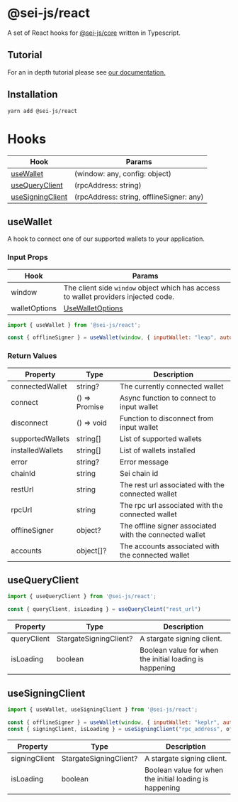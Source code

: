 # @sei-js/react
A set of React hooks for [@sei-js/core](https://www.npmjs.com/package/@sei-js/core) written in Typescript.

## Tutorial
For an in depth tutorial please see [our documentation.](https://app.gitbook.com/o/YiBih4jOIh8lif9Z44jw/s/vVOoEaSQGRIbgTgSvoEo/front-end-development/javascript-tutorial)


## Installation
```shell
yarn add @sei-js/react
```

# Hooks
| Hook                                  | Params                                   |
|---------------------------------------|------------------------------------------|
| [useWallet](#usewallet)               | (window: any, config: object)            |
| [useQueryClient](#useQueryClient)     | (rpcAddress: string)                     |
| [useSigningClient](#useSigningClient) | (rpcAddress: string, offlineSigner: any) |

## useWallet
A hook to connect one of our supported wallets to your application.

### Input Props
| Hook          | Params                                                                                              |
|---------------|-----------------------------------------------------------------------------------------------------|
| window        | The client side ```window``` object which has access to wallet providers injected code.             |
| walletOptions | [UseWalletOptions](https://github.com/sei-protocol/js-react/blob/main/src/hooks/useWallet/types.ts) |


```javascript
import { useWallet } from '@sei-js/react';

const { offlineSigner } = useWallet(window, { inputWallet: "leap", autoconnect: true, chainConfiguration: 'testnet' })
```

### Return Values
| Property         | Type                   | Description                                              |
|------------------|------------------------|----------------------------------------------------------|
| connectedWallet  | string?                | The currently connected wallet                           |
| connect          | () => Promise<any>     | Async function to connect to input wallet                |
| disconnect       | () => void             | Function to disconnect from input wallet                 |
| supportedWallets | string[]               | List of supported wallets                                |
| installedWallets | string[]               | List of wallets installed                                |
| error            | string?                | Error message                                            |
| chainId          | string                 | Sei chain id                                             |
| restUrl          | string                 | The rest url associated with the connected wallet        |
| rpcUrl           | string                 | The rpc url associated with the connected wallet         |
| offlineSigner    | object?                | The offline signer associated with the connected  wallet |
| accounts         | object[]?              | The accounts associated with the connected wallet        |

## useQueryClient

```javascript
import { useQueryClient } from '@sei-js/react';

const { queryClient, isLoading } = useQueryCleint("rest_url")
```

| Property    | Type                   | Description                                             |
|-------------|------------------------|---------------------------------------------------------|
| queryClient | StargateSigningClient? | A stargate signing client.                              |
| isLoading   | boolean                | Boolean value for when the initial loading is happening |

## useSigningClient

```javascript
import { useWallet, useSigningClient } from '@sei-js/react';

const { offlineSigner } = useWallet(window, { inputWallet: "keplr", autoconnect: true, chainConfiguration: 'testnet' })
const { signingClient, isLoading } = useSigningClient("rpc_address", offlineSigner)
```

| Property         | Type                   | Description                                             |
|------------------|------------------------|---------------------------------------------------------|
| signingClient    | StargateSigningClient? | A stargate signing client.                              |
| isLoading        | boolean                | Boolean value for when the initial loading is happening |
